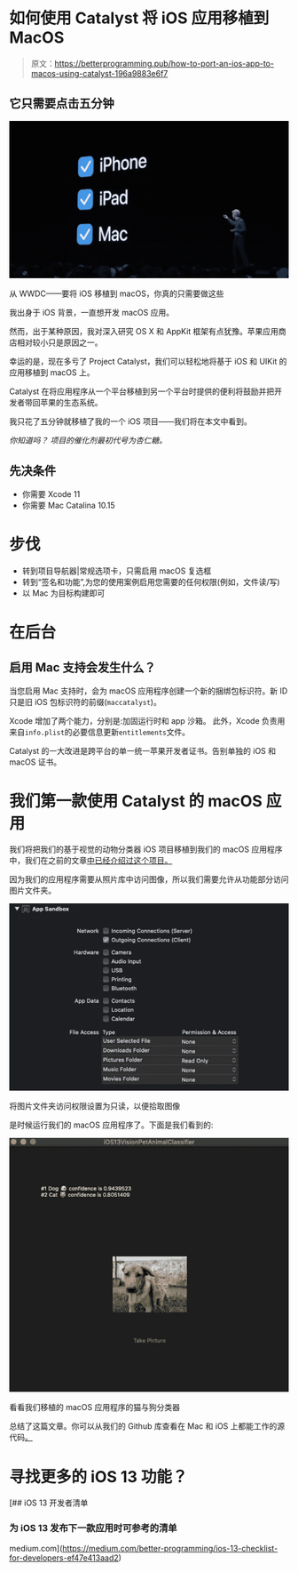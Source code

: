 # 如何使用 Catalyst 将 iOS 应用移植到 MacOS

> 原文：<https://betterprogramming.pub/how-to-port-an-ios-app-to-macos-using-catalyst-196a9883e6f7>

## 它只需要点击五分钟

![](img/f8d85ca8c497daedce42d2dd839afba5.png)

从 WWDC——要将 iOS 移植到 macOS，你真的只需要做这些

我出身于 iOS 背景，一直想开发 macOS 应用。

然而，出于某种原因，我对深入研究 OS X 和 AppKit 框架有点犹豫。苹果应用商店相对较小只是原因之一。

幸运的是，现在多亏了 Project Catalyst，我们可以轻松地将基于 iOS 和 UIKit 的应用移植到 macOS 上。

Catalyst 在将应用程序从一个平台移植到另一个平台时提供的便利将鼓励并把开发者带回苹果的生态系统。

我只花了五分钟就移植了我的一个 iOS 项目——我们将在本文中看到。

*你知道吗？* *项目的催化剂最初代号为杏仁糖。*

## 先决条件

*   你需要 Xcode 11
*   你需要 Mac Catalina 10.15

# 步伐

*   转到项目导航器|常规选项卡，只需启用 macOS 复选框
*   转到“签名和功能”,为您的使用案例启用您需要的任何权限(例如，文件读/写)
*   以 Mac 为目标构建即可

# 在后台

## **启用 Mac 支持会发生什么？**

当您启用 Mac 支持时，会为 macOS 应用程序创建一个新的捆绑包标识符。新 ID 只是旧 iOS 包标识符的前缀(`maccatalyst`)。

Xcode 增加了两个能力，分别是:加固运行时和 app 沙箱。
此外，Xcode 负责用来自`info.plist`的必要信息更新`entitlements`文件。

Catalyst 的一大改进是跨平台的单一统一苹果开发者证书。告别单独的 iOS 和 macOS 证书。

# 我们第一款使用 Catalyst 的 macOS 应用

我们将把我们的基于视觉的动物分类器 iOS 项目移植到我们的 macOS 应用程序中，我们在之前的文章[中已经介绍过这个项目。](https://medium.com/swlh/ios-vision-cat-vs-dog-image-classifier-in-5-minutes-f9fd6f264762)

因为我们的应用程序需要从照片库中访问图像，所以我们需要允许从功能部分访问图片文件夹。

![](img/e41687b9d36852dc5b5025d965f780e2.png)

将图片文件夹访问权限设置为只读，以便拾取图像

是时候运行我们的 macOS 应用程序了。下面是我们看到的:

![](img/83ea2ed13d1f58f64c781f4db7f66334.png)

看看我们移植的 macOS 应用程序的猫与狗分类器

总结了这篇文章。你可以从我们的 Github 库查看在 Mac 和 iOS 上都能工作的源代码[。](https://github.com/anupamchugh/iowncode/tree/mac-catalyst/iOS13VisionPetAnimalClassifier)

# 寻找更多的 iOS 13 功能？

[](https://medium.com/better-programming/ios-13-checklist-for-developers-ef47e413aad2) [## iOS 13 开发者清单

### 为 iOS 13 发布下一款应用时可参考的清单

medium.com](https://medium.com/better-programming/ios-13-checklist-for-developers-ef47e413aad2)